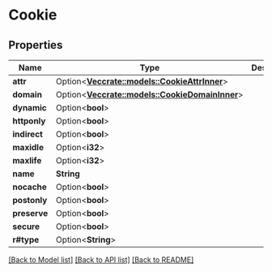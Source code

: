# Cookie

## Properties

Name | Type | Description | Notes
------------ | ------------- | ------------- | -------------
**attr** | Option<[**Vec<crate::models::CookieAttrInner>**](cookie_attr_inner.md)> |  | [optional]
**domain** | Option<[**Vec<crate::models::CookieDomainInner>**](cookie_domain_inner.md)> |  | [optional]
**dynamic** | Option<**bool**> |  | [optional]
**httponly** | Option<**bool**> |  | [optional]
**indirect** | Option<**bool**> |  | [optional]
**maxidle** | Option<**i32**> |  | [optional]
**maxlife** | Option<**i32**> |  | [optional]
**name** | **String** |  | 
**nocache** | Option<**bool**> |  | [optional]
**postonly** | Option<**bool**> |  | [optional]
**preserve** | Option<**bool**> |  | [optional]
**secure** | Option<**bool**> |  | [optional]
**r#type** | Option<**String**> |  | [optional]

[[Back to Model list]](../README.md#documentation-for-models) [[Back to API list]](../README.md#documentation-for-api-endpoints) [[Back to README]](../README.md)


